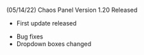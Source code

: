 (05/14/22) Chaos Panel Version 1.20 Released
- First update released

+ Bug fixes
+ Dropdown boxes changed
